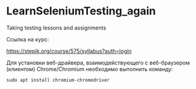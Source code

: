 # LearnSeleniumTesting_again
Taking testing lessons and assignments


Ссылка на курс:

https://stepik.org/course/575/syllabus?auth=login


Для установки веб-драйвера, взаимодействующего с веб-браузером (клиентом) Chrome/Chromium необходимо выполнить команду:

```sudo apt install chromium-chromedriver```

